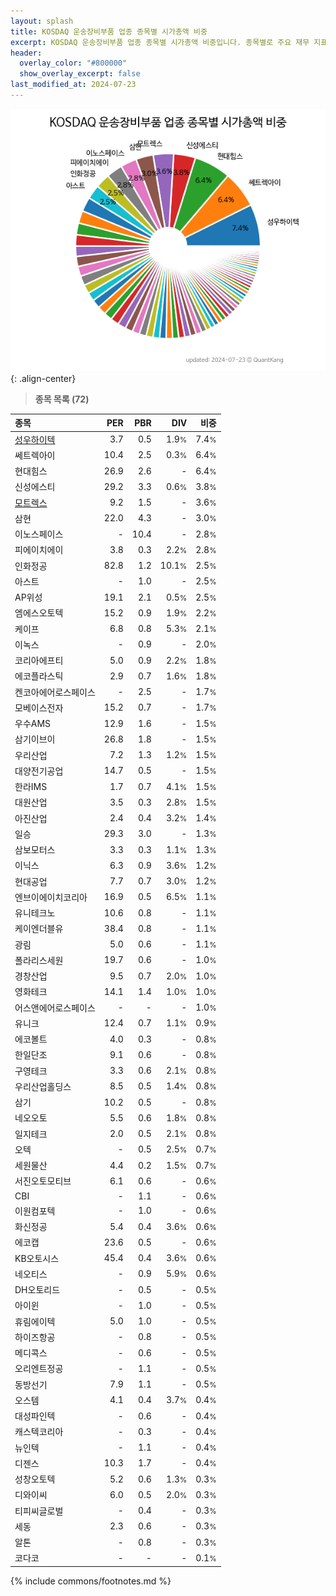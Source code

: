 ```yaml
---
layout: splash
title: KOSDAQ 운송장비부품 업종 종목별 시가총액 비중
excerpt: KOSDAQ 운송장비부품 업종 종목별 시가총액 비중입니다. 종목별로 주요 재무 지표를 함께 표시합니다.
header:
  overlay_color: "#800000"
  show_overlay_excerpt: false
last_modified_at: 2024-07-23
---
```



![KOSDAQ 운송장비부품 업종 종목별 시가총액 비중](/stats/sector/images/kosdaq_업종_운송장비부품_종목.png){: .align-center}


> **종목 목록 (72)**<a id="list"></a>

| **종목** | **PER** | **PBR** | **DIV** | **비중** |
| :------- | ------: | ------: | ------: | -------: |
| [성우하이텍](/015750/) | 3.7 | 0.5 | 1.9<small>%</small> | 7.4<small>%</small> |
| 쎄트렉아이 | 10.4 | 2.5 | 0.3<small>%</small> | 6.4<small>%</small> |
| 현대힘스 | 26.9 | 2.6 | - | 6.4<small>%</small> |
| 신성에스티 | 29.2 | 3.3 | 0.6<small>%</small> | 3.8<small>%</small> |
| [모트렉스](/118990/) | 9.2 | 1.5 | - | 3.6<small>%</small> |
| 삼현 | 22.0 | 4.3 | - | 3.0<small>%</small> |
| 이노스페이스 | - | 10.4 | - | 2.8<small>%</small> |
| 피에이치에이 | 3.8 | 0.3 | 2.2<small>%</small> | 2.8<small>%</small> |
| 인화정공 | 82.8 | 1.2 | 10.1<small>%</small> | 2.5<small>%</small> |
| 아스트 | - | 1.0 | - | 2.5<small>%</small> |
| AP위성 | 19.1 | 2.1 | 0.5<small>%</small> | 2.5<small>%</small> |
| 엠에스오토텍 | 15.2 | 0.9 | 1.9<small>%</small> | 2.2<small>%</small> |
| 케이프 | 6.8 | 0.8 | 5.3<small>%</small> | 2.1<small>%</small> |
| 이녹스 | - | 0.9 | - | 2.0<small>%</small> |
| 코리아에프티 | 5.0 | 0.9 | 2.2<small>%</small> | 1.8<small>%</small> |
| 에코플라스틱 | 2.9 | 0.7 | 1.6<small>%</small> | 1.8<small>%</small> |
| 켄코아에어로스페이스 | - | 2.5 | - | 1.7<small>%</small> |
| 모베이스전자 | 15.2 | 0.7 | - | 1.7<small>%</small> |
| 우수AMS | 12.9 | 1.6 | - | 1.5<small>%</small> |
| 삼기이브이 | 26.8 | 1.8 | - | 1.5<small>%</small> |
| 우리산업 | 7.2 | 1.3 | 1.2<small>%</small> | 1.5<small>%</small> |
| 대양전기공업 | 14.7 | 0.5 | - | 1.5<small>%</small> |
| 한라IMS | 1.7 | 0.7 | 4.1<small>%</small> | 1.5<small>%</small> |
| 대원산업 | 3.5 | 0.3 | 2.8<small>%</small> | 1.5<small>%</small> |
| 아진산업 | 2.4 | 0.4 | 3.2<small>%</small> | 1.4<small>%</small> |
| 일승 | 29.3 | 3.0 | - | 1.3<small>%</small> |
| 삼보모터스 | 3.3 | 0.3 | 1.1<small>%</small> | 1.3<small>%</small> |
| 이닉스 | 6.3 | 0.9 | 3.6<small>%</small> | 1.2<small>%</small> |
| 현대공업 | 7.7 | 0.7 | 3.0<small>%</small> | 1.2<small>%</small> |
| 엔브이에이치코리아 | 16.9 | 0.5 | 6.5<small>%</small> | 1.1<small>%</small> |
| 유니테크노 | 10.6 | 0.8 | - | 1.1<small>%</small> |
| 케이엔더블유 | 38.4 | 0.8 | - | 1.1<small>%</small> |
| 광림 | 5.0 | 0.6 | - | 1.1<small>%</small> |
| 폴라리스세원 | 19.7 | 0.6 | - | 1.0<small>%</small> |
| 경창산업 | 9.5 | 0.7 | 2.0<small>%</small> | 1.0<small>%</small> |
| 영화테크 | 14.1 | 1.4 | 1.0<small>%</small> | 1.0<small>%</small> |
| 어스앤에어로스페이스 | - | - | - | 1.0<small>%</small> |
| 유니크 | 12.4 | 0.7 | 1.1<small>%</small> | 0.9<small>%</small> |
| 에코볼트 | 4.0 | 0.3 | - | 0.8<small>%</small> |
| 한일단조 | 9.1 | 0.6 | - | 0.8<small>%</small> |
| 구영테크 | 3.3 | 0.6 | 2.1<small>%</small> | 0.8<small>%</small> |
| 우리산업홀딩스 | 8.5 | 0.5 | 1.4<small>%</small> | 0.8<small>%</small> |
| 삼기 | 10.2 | 0.5 | - | 0.8<small>%</small> |
| 네오오토 | 5.5 | 0.6 | 1.8<small>%</small> | 0.8<small>%</small> |
| 일지테크 | 2.0 | 0.5 | 2.1<small>%</small> | 0.8<small>%</small> |
| 오텍 | - | 0.5 | 2.5<small>%</small> | 0.7<small>%</small> |
| 세원물산 | 4.4 | 0.2 | 1.5<small>%</small> | 0.7<small>%</small> |
| 서진오토모티브 | 6.1 | 0.6 | - | 0.6<small>%</small> |
| CBI | - | 1.1 | - | 0.6<small>%</small> |
| 이원컴포텍 | - | 1.0 | - | 0.6<small>%</small> |
| 화신정공 | 5.4 | 0.4 | 3.6<small>%</small> | 0.6<small>%</small> |
| 에코캡 | 23.6 | 0.5 | - | 0.6<small>%</small> |
| KB오토시스 | 45.4 | 0.4 | 3.6<small>%</small> | 0.6<small>%</small> |
| 네오티스 | - | 0.9 | 5.9<small>%</small> | 0.6<small>%</small> |
| DH오토리드 | - | 0.5 | - | 0.5<small>%</small> |
| 아이윈 | - | 1.0 | - | 0.5<small>%</small> |
| 휴림에이텍 | 5.0 | 1.0 | - | 0.5<small>%</small> |
| 하이즈항공 | - | 0.8 | - | 0.5<small>%</small> |
| 메디콕스 | - | 0.6 | - | 0.5<small>%</small> |
| 오리엔트정공 | - | 1.1 | - | 0.5<small>%</small> |
| 동방선기 | 7.9 | 1.1 | - | 0.5<small>%</small> |
| 오스템 | 4.1 | 0.4 | 3.7<small>%</small> | 0.4<small>%</small> |
| 대성파인텍 | - | 0.6 | - | 0.4<small>%</small> |
| 캐스텍코리아 | - | 0.3 | - | 0.4<small>%</small> |
| 뉴인텍 | - | 1.1 | - | 0.4<small>%</small> |
| 디젠스 | 10.3 | 1.7 | - | 0.4<small>%</small> |
| 성창오토텍 | 5.2 | 0.6 | 1.3<small>%</small> | 0.3<small>%</small> |
| 디와이씨 | 6.0 | 0.5 | 2.0<small>%</small> | 0.3<small>%</small> |
| 티피씨글로벌 | - | 0.4 | - | 0.3<small>%</small> |
| 세동 | 2.3 | 0.6 | - | 0.3<small>%</small> |
| 알톤 | - | 0.8 | - | 0.3<small>%</small> |
| 코다코 | - | - | - | 0.1<small>%</small> |

{% include commons/footnotes.md %}